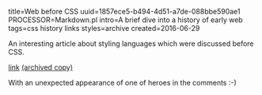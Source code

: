 title=Web before CSS
uuid=1857ece5-b494-4d51-a7de-088bbe590ae1
PROCESSOR=Markdown.pl
intro=A brief dive into a history of early web
tags=css history links
styles=archive
created=2016-06-29


An interesting article about styling languages which were discussed before CSS.

[link](https://eager.io/blog/the-languages-which-almost-were-css/) [(archived copy)](http://archive.is/ruAcn)

With an unexpected appearance of one of heroes in the comments :-)
